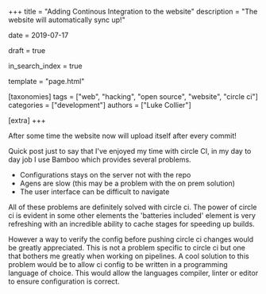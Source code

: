 +++
title = "Adding Continous Integration to the website"
description = "The website will automatically sync up!"

date = 2019-07-17

draft = true 

in_search_index = true

template = "page.html"

[taxonomies]
tags = ["web", "hacking", "open source", "website", "circle ci"]
categories = ["development"]
authors = ["Luke Collier"]

[extra]
+++

After some time the website now will upload itself after every commit!

<!-- more -->

Quick post just to say that I've enjoyed my time with circle CI, in my day to day job I use Bamboo which provides several problems.
- Configurations stays on the server not with the repo
- Agens are slow (this may be a problem with the on prem solution)
- The user interface can be difficult to navigate

All of these problems are definitely solved with circle ci. The power of circle ci is evident in some other elements the 'batteries included' element is very refreshing with an incredible ability to cache stages for speeding up builds.

However a way to verify the config before pushing circle ci changes would be greatly appreciated. This is not a problem specific to circle ci but one that bothers me greatly when working on pipelines. A cool solution to this problem would be to allow ci config to be written in a programming language of choice. This would allow the languages compiler, linter or editor to ensure configuration is correct.
